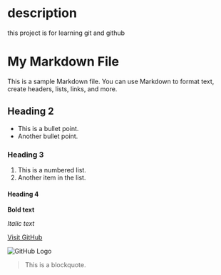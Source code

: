 # description
this project is for learning git and github

# My Markdown File

This is a sample Markdown file. You can use Markdown to format text, create headers, lists, links, and more.

## Heading 2

- This is a bullet point.
- Another bullet point.

### Heading 3

1. This is a numbered list.
2. Another item in the list.

#### Heading 4

**Bold text**

*Italic text*

[Visit GitHub](https://github.com)

![GitHub Logo](https://github.githubassets.com/images/modules/logos_page/GitHub-Mark.png)

> This is a blockquote.



